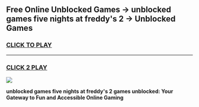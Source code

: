 
## Free Online Unblocked Games → unblocked games five nights at freddy's 2 → Unblocked Games
<h3>
<a href="https://premium.freeplayer.one?title=unblocked_games_five_nights_at_freddy's_2&ref=21F">CLICK TO PLAY</a></h3>
<hr>

<h3>
<a href="https://premium.freeplayer.one?title=unblocked_games_five_nights_at_freddy's_2&ref=21F">CLICK 2 PLAY</a>
  
</h3>

<a href="https://premium.freeplayer.one?title=unblocked_games_five_nights_at_freddy's_2&ref=21F/"><img src="https://clearcache.store/games.png"></a>


**unblocked games five nights at freddy's 2 games unblocked: Your Gateway to Fun and Accessible Online Gaming**
